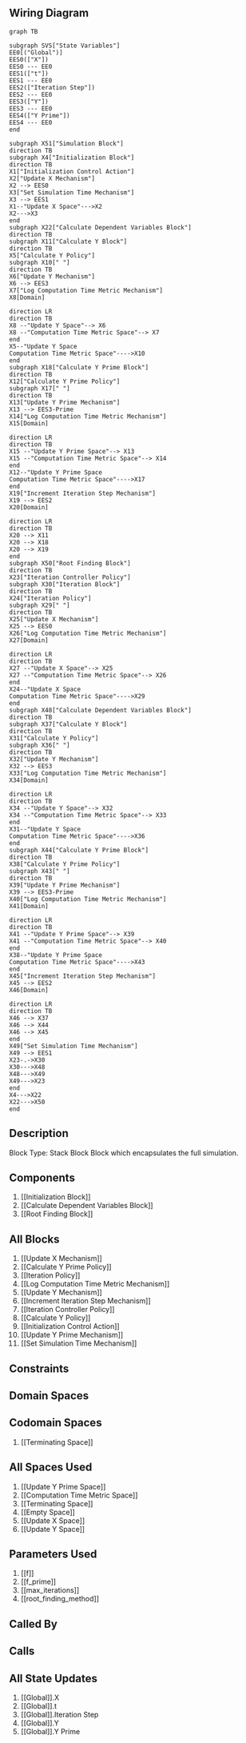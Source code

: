 ## Wiring Diagram

```mermaid
graph TB

subgraph SVS["State Variables"]
EE0[("Global")]
EES0(["X"])
EES0 --- EE0
EES1(["t"])
EES1 --- EE0
EES2(["Iteration Step"])
EES2 --- EE0
EES3(["Y"])
EES3 --- EE0
EES4(["Y Prime"])
EES4 --- EE0
end

subgraph X51["Simulation Block"]
direction TB
subgraph X4["Initialization Block"]
direction TB
X1["Initialization Control Action"]
X2["Update X Mechanism"]
X2 --> EES0
X3["Set Simulation Time Mechanism"]
X3 --> EES1
X1--"Update X Space"--->X2
X2--->X3
end
subgraph X22["Calculate Dependent Variables Block"]
direction TB
subgraph X11["Calculate Y Block"]
direction TB
X5["Calculate Y Policy"]
subgraph X10[" "]
direction TB
X6["Update Y Mechanism"]
X6 --> EES3
X7["Log Computation Time Metric Mechanism"]
X8[Domain]

direction LR
direction TB
X8 --"Update Y Space"--> X6
X8 --"Computation Time Metric Space"--> X7
end
X5--"Update Y Space
Computation Time Metric Space"---->X10
end
subgraph X18["Calculate Y Prime Block"]
direction TB
X12["Calculate Y Prime Policy"]
subgraph X17[" "]
direction TB
X13["Update Y Prime Mechanism"]
X13 --> EES3-Prime
X14["Log Computation Time Metric Mechanism"]
X15[Domain]

direction LR
direction TB
X15 --"Update Y Prime Space"--> X13
X15 --"Computation Time Metric Space"--> X14
end
X12--"Update Y Prime Space
Computation Time Metric Space"---->X17
end
X19["Increment Iteration Step Mechanism"]
X19 --> EES2
X20[Domain]

direction LR
direction TB
X20 --> X11
X20 --> X18
X20 --> X19
end
subgraph X50["Root Finding Block"]
direction TB
X23["Iteration Controller Policy"]
subgraph X30["Iteration Block"]
direction TB
X24["Iteration Policy"]
subgraph X29[" "]
direction TB
X25["Update X Mechanism"]
X25 --> EES0
X26["Log Computation Time Metric Mechanism"]
X27[Domain]

direction LR
direction TB
X27 --"Update X Space"--> X25
X27 --"Computation Time Metric Space"--> X26
end
X24--"Update X Space
Computation Time Metric Space"---->X29
end
subgraph X48["Calculate Dependent Variables Block"]
direction TB
subgraph X37["Calculate Y Block"]
direction TB
X31["Calculate Y Policy"]
subgraph X36[" "]
direction TB
X32["Update Y Mechanism"]
X32 --> EES3
X33["Log Computation Time Metric Mechanism"]
X34[Domain]

direction LR
direction TB
X34 --"Update Y Space"--> X32
X34 --"Computation Time Metric Space"--> X33
end
X31--"Update Y Space
Computation Time Metric Space"---->X36
end
subgraph X44["Calculate Y Prime Block"]
direction TB
X38["Calculate Y Prime Policy"]
subgraph X43[" "]
direction TB
X39["Update Y Prime Mechanism"]
X39 --> EES3-Prime
X40["Log Computation Time Metric Mechanism"]
X41[Domain]

direction LR
direction TB
X41 --"Update Y Prime Space"--> X39
X41 --"Computation Time Metric Space"--> X40
end
X38--"Update Y Prime Space
Computation Time Metric Space"---->X43
end
X45["Increment Iteration Step Mechanism"]
X45 --> EES2
X46[Domain]

direction LR
direction TB
X46 --> X37
X46 --> X44
X46 --> X45
end
X49["Set Simulation Time Mechanism"]
X49 --> EES1
X23-.->X30
X30--->X48
X48--->X49
X49--->X23
end
X4--->X22
X22--->X50
end
```

## Description

Block Type: Stack Block
Block which encapsulates the full simulation.
## Components
1. [[Initialization Block]]
2. [[Calculate Dependent Variables Block]]
3. [[Root Finding Block]]

## All Blocks
1. [[Update X Mechanism]]
2. [[Calculate Y Prime Policy]]
3. [[Iteration Policy]]
4. [[Log Computation Time Metric Mechanism]]
5. [[Update Y Mechanism]]
6. [[Increment Iteration Step Mechanism]]
7. [[Iteration Controller Policy]]
8. [[Calculate Y Policy]]
9. [[Initialization Control Action]]
10. [[Update Y Prime Mechanism]]
11. [[Set Simulation Time Mechanism]]

## Constraints

## Domain Spaces

## Codomain Spaces
1. [[Terminating Space]]

## All Spaces Used
1. [[Update Y Prime Space]]
2. [[Computation Time Metric Space]]
3. [[Terminating Space]]
4. [[Empty Space]]
5. [[Update X Space]]
6. [[Update Y Space]]

## Parameters Used
1. [[f]]
2. [[f_prime]]
3. [[max_iterations]]
4. [[root_finding_method]]

## Called By

## Calls

## All State Updates
1. [[Global]].X
2. [[Global]].t
3. [[Global]].Iteration Step
4. [[Global]].Y
5. [[Global]].Y Prime

